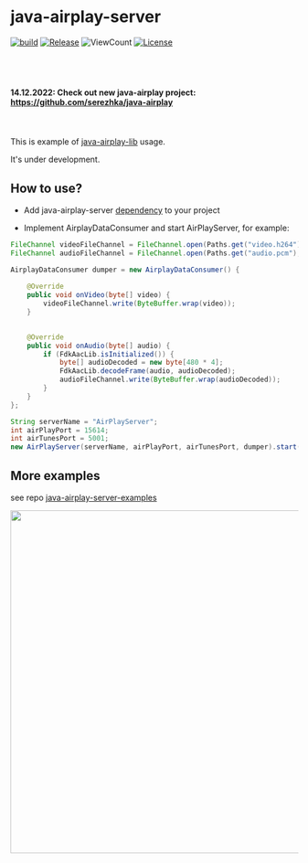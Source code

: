 # java-airplay-server

[![build](https://github.com/serezhka/java-airplay-server/actions/workflows/build.yaml/badge.svg)](https://github.com/serezhka/java-airplay-server/actions/workflows/build.yaml)
[![Release](https://jitpack.io/v/serezhka/java-airplay-server.svg)](https://jitpack.io/#serezhka/java-airplay-server)
![ViewCount](https://views.whatilearened.today/views/github/serezhka/java-airplay-server.svg)
[![License](https://img.shields.io/badge/license-MIT-blue.svg)](http://opensource.org/licenses/MIT)

#### <br><br><br> 14.12.2022: Check out new java-airplay project: https://github.com/serezhka/java-airplay <br><br><br>

This is example of [java-airplay-lib](https://github.com/serezhka/java-airplay-lib) usage.

It's under development.

## How to use?

* Add java-airplay-server [dependency](https://jitpack.io/#serezhka/java-airplay-server) to your project

* Implement AirplayDataConsumer and start AirPlayServer, for example:
```java
FileChannel videoFileChannel = FileChannel.open(Paths.get("video.h264"), StandardOpenOption.CREATE, StandardOpenOption.TRUNCATE_EXISTING, StandardOpenOption.WRITE);
FileChannel audioFileChannel = FileChannel.open(Paths.get("audio.pcm"), StandardOpenOption.CREATE, StandardOpenOption.TRUNCATE_EXISTING, StandardOpenOption.WRITE);

AirplayDataConsumer dumper = new AirplayDataConsumer() {
    
    @Override
    public void onVideo(byte[] video) {
        videoFileChannel.write(ByteBuffer.wrap(video));
    }

    
    @Override
    public void onAudio(byte[] audio) {
        if (FdkAacLib.isInitialized()) {
            byte[] audioDecoded = new byte[480 * 4];
            FdkAacLib.decodeFrame(audio, audioDecoded);
            audioFileChannel.write(ByteBuffer.wrap(audioDecoded));
        }
    }
};

String serverName = "AirPlayServer";
int airPlayPort = 15614;
int airTunesPort = 5001;
new AirPlayServer(serverName, airPlayPort, airTunesPort, dumper).start();
```

## More examples

see repo [java-airplay-server-examples](https://github.com/serezhka/java-airplay-server-examples)

<img src="https://github.com/serezhka/java-airplay-server-examples/blob/media/gstreamer_playback.gif" width="600">
